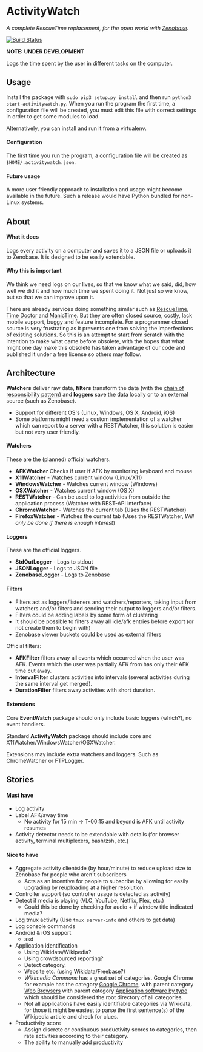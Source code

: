 # ActivityWatch
*A complete RescueTime replacement, for the open world with [Zenobase](http://zenobase.com).*

[![Build Status](https://travis-ci.org/ErikBjare/activitywatch.svg?branch=master)](https://travis-ci.org/ErikBjare/activitywatch)

**NOTE: UNDER DEVELOPMENT**

Logs the time spent by the user in different tasks on the computer.

## Usage
Install the package with `sudo pip3 setup.py install` and then run `python3 start-activitywatch.py`.
When you run the program the first time, a configuration file will be created, you must edit this file with correct settings in order to get some modules to load.

Alternatively, you can install and run it from a virtualenv.

#### Configuration
The first time you run the program, a configuration file will be created as `$HOME/.activitywatch.json`.

#### Future usage
A more user friendly approach to installation and usage might become available in the future.
Such a release would have Python bundled for non-Linux systems.

## About

#### What it does
Logs every activity on a computer and saves it to a JSON file or uploads it to Zenobase. It is designed to be easily extendable. 

#### Why this is important
We think we need logs on our lives, so that we know what we said, did, how well we did it and how much time we spent doing it. Not just so we know, but so that we can improve upon it.

There are already services doing something similar such as [RescueTime](https://www.rescuetime.com/), [Time Doctor](http://www.timedoctor.com/) and [ManicTime](http://www.manictime.com/). But they are often closed source, costly, lack mobile support, buggy and feature incomplete. For a programmer closed source is very frustrating as it prevents one from solving the imperfections of existing solutions. So this is an attempt to start from scratch with the intention to make what came before obsolete, with the hopes that what might one day make this obsolete has taken advantage of our code and published it under a free license so others may follow.


## Architecture
**Watchers** deliver raw data, **filters** transform the data (with the [chain of responsibility pattern](https://en.wikipedia.org/wiki/Chain-of-responsibility_pattern)) and **loggers** save the data locally or to an external source (such as Zenobase).

 - Support for different OS's (Linux, Windows, OS X, Android, iOS)
 - Some platforms might need a custom implementation of a watcher which can report to a server with a RESTWatcher, this solution is easier but not very user friendly.

#### Watchers
These are the (planned) official watchers.

 - **AFKWatcher** Checks if user if AFK by monitoring keyboard and mouse
 - **X11Watcher** - Watches current window (Linux/X11)
 - **WindowsWatcher** - Watches current window (Windows)
 - **OSXWatcher** - Watches current window (OS X)
 - **RESTWatcher** - Can be used to log activities from outside the application process (Watcher with REST-API interface)
 - **ChromeWatcher** - Watches the current tab (Uses the RESTWatcher)
 - **FirefoxWatcher** - Watches the current tab (Uses the RESTWatcher, *Will only be done if there is enough interest*)

#### Loggers
These are the official loggers.

 - **StdOutLogger** - Logs to stdout
 - **JSONLogger** - Logs to JSON file
 - **ZenobaseLogger** - Logs to Zenobase

#### Filters
 - Filters act as loggers/listeners and watchers/reporters, taking input from watchers and/or filters and sending their output to loggers and/or filters.
 - Filters could be adding labels by some form of clustering
 - It should be possible to filters away all idle/afk entries before export (or not create them to begin with)
 - Zenobase viewer buckets could be used as external filters

Official filters:
 - **AFKFilter** filters away all events which occurred when the user was AFK. Events which the user was partially AFK from has only their AFK time cut away.
 - **IntervalFilter** clusters activities into intervals (several activities during the same interval get merged).
 - **DurationFilter** filters away activities with short duration.

#### Extensions
Core **EventWatch** package should only include basic loggers (which?), no event handlers.

Standard **ActivityWatch** package should include core and X11Watcher/WindowsWatcher/OSXWatcher.

Extensions may include extra watchers and loggers. Such as ChromeWatcher or FTPLogger.


## Stories

#### Must have
 - Log activity
 - Label AFK/away time
    - No activity for 15 min -> T-00:15 and beyond is AFK until activity resumes
 - Activity detector needs to be extendable with details (for browser activity, terminal multiplexers, bash/zsh, etc.)

#### Nice to have
 - Aggregate activity clientside (by hour/minute) to reduce upload size to Zenobase for people who aren't subscribers
   - Acts as an incentive for people to subscribe by allowing for easily upgrading by reuploading at a higher resolution.
 - Controller support (so controller usage is detected as activity)
 - Detect if media is playing (VLC, YouTube, Netflix, Plex, etc.)
    - Could this be done by checking for audio + if window title indicated media?
 - Log tmux activity (Use `tmux server-info` and others to get data)
 - Log console commands
 - Android & iOS support
    - asd
 - Application identification
    - Using Wikidata/Wikipedia?
    - Using crowdsourced reporting?
    - Detect category. 
    - Website etc. (using Wikidata/Freebase?)
    - *Wikimedia Commons* has a great set of categories. Google Chrome for example has the category [Google Chrome](https://commons.wikimedia.org/wiki/Category:Google_Chrome), with parent category [Web Browsers](https://commons.wikimedia.org/wiki/Category:Web_browsers) with parent category [Application software by type](https://commons.wikimedia.org/wiki/Category:Google_Chrome) which should be considered the root directory of all categories.
    - Not all applications have easily identifiable categories via Wikidata, for those it might be easiest to parse the first sentence(s) of the Wikipedia article and check for clues.
 - Productivity score
    - Assign discrete or continuous productivity scores to categories, then rate activities according to their category.
    - The ability to manually add productivity 
